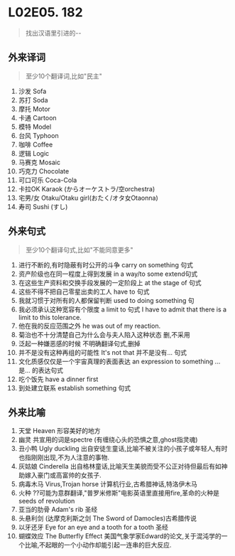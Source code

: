 # L02E05. 182

> 找出汉语里引进的--  

## 外来译词

> 至少10个翻译词,比如"民主"

1. 沙发 Sofa
2. 苏打 Soda
3. 摩托 Motor
4. 卡通 Cartoon
5. 模特 Model
6. 台风 Typhoon
7. 咖啡 Coffee
8. 逻辑 Logic
9. 马赛克 Mosaic
10. 巧克力 Chocolate
11. 可口可乐 Coca-Cola
12. 卡拉OK Karaok (からオーケストラ/空orchestra)
13. 宅男/女 Otaku/Otaku girl(おたく/オタ女Otaonna)
14. 寿司 Sushi (すし)


## 外来句式
> 至少10个翻译句式,比如"不能同意更多"

1.  进行不断的,有时隐蔽有时公开的斗争 carry on something 句式
2.  资产阶级也在同一程度上得到发展 in a way/to some extend句式
3. 在这些生产资料和交换手段发展的一定阶段上 at the stage of 句式
4. 这些不得不把自己零星出卖的工人 have to 句式
5. 我就习惯于对所有的人都保留判断 used to doing something 句
6. 我必须承认这种宽容有个限度 a limit to 句式 I have to admit that there is a limit to this tolerance.
7. 他在我的反应范围之外 he was out of my reaction.
8. 菊治也不十分清楚自己为什么会与夫人陷入这种状态 删,不采用
9. 泛起一种嫌恶感的时候 不明确翻译句式,删掉
10. 并不是没有这种再组的可能性 It's not that 并不是没有... 句式
11. 文化质感仅仅是一个宇宙真理的表面表达 an expression to something ... 是... 的表达句式
12. 吃个饭先 have a dinner first
13. 到处建立联系 establish something 句式

## 外来比喻

1. 天堂 Heaven 形容美好的地方
2. 幽灵 共宣用的词是spectre (有缠绕心头的恐惧之意,ghost指灵魂)
3. 丑小鸭  Ugly duckling 出自安徒生童话,比喻不被关注的小孩子或年轻人,有时也指刚刚出现,不为人注意的事物. 
4. 灰姑娘  Cinderella 出自格林童话,比喻天生美貌而受不公正对待但最后有如神助嫁入豪门或高富帅的女孩子. 
5. 病毒木马 Virus,Trojan horse 计算机行业,古希腊神话,特洛伊木马
6. 火种 ??可能为意群翻译,"普罗米修斯"电影英语里直接用fire,革命的火种是seeds of revolution
7. 亚当的肋骨 Adam's rib 圣经
8. 头悬利剑 (达摩克利斯之剑 The Sword of Damocles)古希腊传说
9. 以牙还牙  Eye for an eye and a tooth for a tooth 圣经
10. 蝴蝶效应 The Butterfly Effect 美国气象学家Edward的论文,关于混沌学的一个比喻,不起眼的一个小动作却能引起一连串的巨大反应. 


